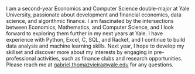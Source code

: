 I am a second-year Economics and Computer Science double-major at Yale University, passionate about development and financial economics, data science, and algorithmic finance. I am fascinated by the intersections between Economics, Mathematics, and Computer Science, and I look forward to exploring them further in my next years at Yale. I have experience with Python, Excel, C, SQL, and Racket, and I continue to build data analysis and machine learning skills. Next year, I hope to develop my skillset and discover more about my interests by engaging in pre-professional activities, such as finance clubs and research opportunities. Please reach me at gabriel.thomazvieira@yale.edu for any questions.
